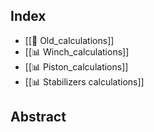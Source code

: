 ## Index
- [[🧮 Old_calculations]]
- [[📊 Winch_calculations]]
- [[📊 Piston_calculations]]
- [[📊 Stabilizers calculations]]

## Abstract